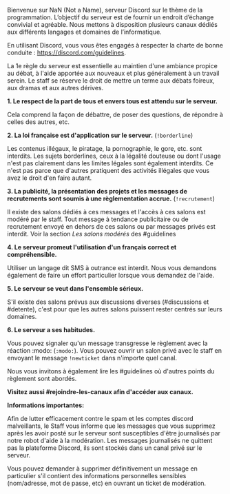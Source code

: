Bienvenue sur NaN (Not a Name), serveur Discord sur le thème de la programmation. L’objectif du serveur est de fournir un endroit d’échange convivial et agréable. Nous mettons à disposition plusieurs canaux dédiés aux différents langages et domaines de l’informatique.

En utilisant Discord, vous vous êtes engagés à respecter la charte de bonne conduite : https://discord.com/guidelines.

La 1e règle du serveur est essentielle au maintien d'une ambiance propice au débat, à l'aide apportée aux nouveaux et plus généralement à un travail serein. Le staff se réserve le droit de mettre un terme aux débats foireux, aux dramas et aux autres dérives.

**1. Le respect de la part de tous et envers tous est attendu sur le serveur.**

Cela comprend la façon de débattre, de poser des questions, de répondre à celles des autres, etc.

**2. La loi française est d'application sur le serveur.** (`!borderline`)

Les contenus illégaux, le piratage, la pornographie, le gore, etc. sont interdits. Les sujets borderlines, ceux à la légalité douteuse ou dont l'usage n'est pas clairement dans les limites légales sont également interdits. Ce n'est pas parce que d'autres pratiquent des activités illégales que vous avez le droit d'en faire autant.

**3. La publicité, la présentation des projets et les messages de recrutements sont soumis à une règlementation accrue.** (`!recrutement`)

Il existe des salons dédiés à ces messages et l'accès à ces salons est modéré par le staff. Tout message à tendance publicitaire ou de recrutement envoyé en dehors de ces salons ou par messages privés est interdit. Voir la section *Les salons modérés* des #guidelines

**4. Le serveur promeut l'utilisation d'un français correct et compréhensible.**

Utiliser un langage dit SMS à outrance est interdit. Nous vous demandons également de faire un effort particulier lorsque vous demandez de l'aide.

**5. Le serveur se veut dans l'ensemble sérieux.**

S'il existe des salons prévus aux discussions diverses (#discussions et #detente), c'est pour que les autres salons puissent rester centrés sur leurs domaines.

**6. Le serveur a ses habitudes.**

Vous pouvez signaler qu'un message transgresse le règlement avec la réaction :modo: (`:modo:`). Vous pouvez ouvrir un salon privé avec le staff en envoyant le message `!newticket` dans n'importe quel canal. 

Nous vous invitons à également lire les #guidelines où d'autres points du règlement sont abordés.

**Visitez aussi #rejoindre-les-canaux afin d'accéder aux canaux.**

**Informations importantes:**

Afin de lutter efficacement contre le spam et les comptes discord malveillants, le Staff vous informe que les messages que vous supprimez après les avoir posté sur le serveur sont susceptibles d'être journalisés par notre robot d'aide à la modération. Les messages journalisés ne quittent pas la plateforme Discord, ils sont stockés dans un canal privé sur le serveur.

Vous pouvez demander à supprimer définitivement un message en particulier s'il contient des informations personnelles sensibles (nom/adresse, mot de passe, etc) en ouvrant un ticket de modération.